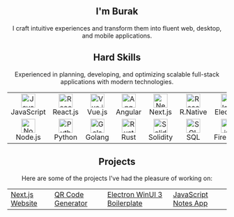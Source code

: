 <!-- Introduction -->
<div align="center">
  <h2>I'm Burak</h2>
  <p>I craft intuitive experiences and transform them into fluent web, desktop, and mobile applications.</p>

<div align="center">
  <h2>Hard Skills</h2>
  <p>Experienced in planning, developing, and optimizing scalable full-stack applications with modern technologies.</p>
  <table>
    <tr>
      <td align="center" width="80">
        <img src="https://skillicons.dev/icons?i=js" alt="JavaScript" width="32" height="32" /><br>JavaScript
      </td>
      <td align="center" width="80">
        <img src="https://skillicons.dev/icons?i=react" alt="React.js" width="32" height="32" /><br>React.js
      </td>
      <td align="center" width="80">
        <img src="https://skillicons.dev/icons?i=vue" alt="Vue.js" width="32" height="32" /><br>Vue.js
      </td>
      <td align="center" width="80">
        <img src="https://skillicons.dev/icons?i=angular" alt="Angular" width="32" height="32" /><br>Angular
      </td>
      <td align="center" width="80">
        <img src="https://skillicons.dev/icons?i=nextjs" alt="Next.js" width="32" height="32" /><br>Next.js
      </td>
      <td align="center" width="80">
        <img src="https://skillicons.dev/icons?i=react" alt="React Native" width="32" height="32" /><br>R.Native
      </td>
      <td align="center" width="80">
        <img src="https://skillicons.dev/icons?i=electron" alt="Electron" width="32" height="32" /><br>Electron
      </td>
      <td align="center" width="80">
        <img src="https://skillicons.dev/icons?i=tauri" alt="Tauri" width="32" height="32" /><br>Tauri
      </td>
    </tr>
    <tr>
      <td align="center" width="80">
        <img src="https://skillicons.dev/icons?i=nodejs" alt="Node.js" width="32" height="32" /><br>Node.js
      </td>
      <td align="center" width="80">
        <img src="https://skillicons.dev/icons?i=python" alt="Python" width="32" height="32" /><br>Python
      </td>
      <td align="center" width="80">
        <img src="https://skillicons.dev/icons?i=go" alt="Golang" width="32" height="32" /><br>Golang
      </td>
      <td align="center" width="80">
        <img src="https://skillicons.dev/icons?i=rust" alt="Rust" width="32" height="32" /><br>Rust
      </td>
      <td align="center" width="80">
        <img src="https://skillicons.dev/icons?i=solidity" alt="Solidity" width="32" height="32" /><br>Solidity
      </td>
      <td align="center" width="80">
        <img src="https://skillicons.dev/icons?i=postgres" alt="SQL" width="32" height="32" /><br>SQL
      </td>
      <td align="center" width="80">
        <img src="https://skillicons.dev/icons?i=firebase" alt="Firebase" width="32" height="32" /><br>Firebase
      </td>
      <td align="center" width="80">
        <img src="https://skillicons.dev/icons?i=vercel" alt="Vercel" width="32" height="32" /><br>Vercel
      </td>
    </tr>
  </table>

<!-- Projects Section -->
<div align="center">
  <h2>Projects</h2>
  <p>Here are some of the projects I've had the pleasure of working on:</p>
  <table>
    <tr>
      <td><a href="https://github.com/burakunal28/kebap-nextjs-tailwind">Next.js Website</a></td>
      <td><a href="https://github.com/burakunal28/qrcode-generator">QR Code Generator</a></td>
      <td><a href="https://github.com/burakunal28/electron-react-fluentui-boilerplate">Electron WinUI 3 Boilerplate</a></td>
      <td><a href="https://github.com/burakunal28/colorful-notes">JavaScript Notes App</a></td>
    </tr>
  </table>
</div>
